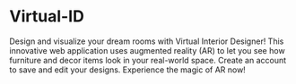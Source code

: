 # Virtual-ID
Design and visualize your dream rooms with Virtual Interior Designer! This innovative web application uses augmented reality (AR) to let you see how furniture and decor items look in your real-world space. Create an account to save and edit your designs. Experience the magic of AR now!
